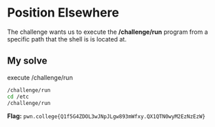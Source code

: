 # Position Elsewhere
The challenge wants us to execute the **/challenge/run** program from a specific path that the shell is is located at.
## My solve
execute /challenge/run

```bash
/challenge/run
cd /etc
/challenge/run
```

**Flag:** `pwn.college{Q1f5G4ZDOL3wJNpJLgw893mWfxy.QX1QTN0wyM2EzNzEzW}`

